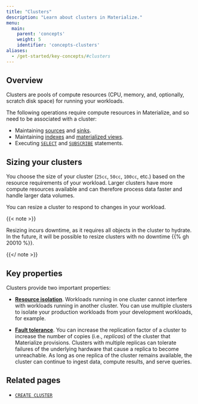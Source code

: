 ```yaml
---
title: "Clusters"
description: "Learn about clusters in Materialize."
menu:
  main:
    parent: 'concepts'
    weight: 5
    identifier: 'concepts-clusters'
aliases:
  - /get-started/key-concepts/#clusters
---
```


## Overview

Clusters are pools of compute resources (CPU, memory, and, optionally, scratch
disk space) for running your workloads.

The following operations require compute resources in Materialize, and so need
to be associated with a cluster:

- Maintaining [sources](/concepts/sources/) and [sinks](/concepts/sinks/).
- Maintaining [indexes](/concepts/indexes/) and [materialized
  views](/concepts/views/#materialized-views).
- Executing [`SELECT`](/sql/select/) and [`SUBSCRIBE`](/sql/subscribe/) statements.

## Sizing your clusters

You choose the size of your cluster (`25cc`, `50cc`, `100cc`, etc.) based on
the resource requirements of your workload. Larger clusters have more compute
resources available and can therefore process data faster and handle larger data
volumes.

You can resize a cluster to respond to changes in your workload.

{{< note >}}

Resizing incurs downtime, as it requires all objects in the cluster to hydrate.
In the future, it will be possible to resize clusters with no downtime {{% gh 20010 %}}.

{{</ note >}}

## Key properties

Clusters provide two important properties:

  * [**Resource isolation**](/sql/create-cluster#resource-isolation). Workloads
    running in one cluster cannot interfere with workloads running in another
    cluster. You can use multiple clusters to isolate your production workloads
    from your development workloads, for example.

  * [**Fault tolerance**](/sql/create-cluster#replication-factor). You can
    increase the replication factor of a cluster to increase the number of
    copies (i.e., _replicas_) of the cluster that Materialize provisions.
    Clusters with multiple replicas can tolerate failures of the underlying
    hardware that cause a replica to become unreachable. As long as one replica
    of the cluster remains available, the cluster can continue to ingest data,
    compute results, and serve queries.

## Related pages

- [`CREATE CLUSTER`](/sql/create-cluster)
